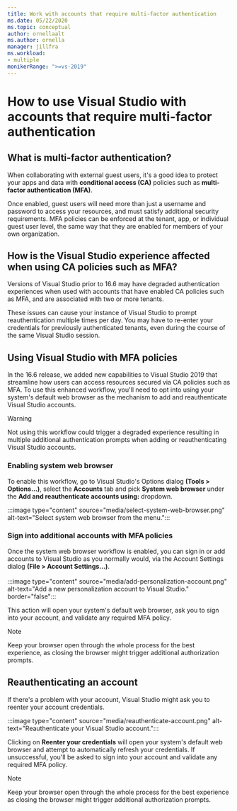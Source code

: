 ```yaml
---
title: Work with accounts that require multi-factor authentication
ms.date: 05/22/2020
ms.topic: conceptual
author: ornellaalt
ms.author: ornella
manager: jillfra
ms.workload:
- multiple
monikerRange: ">=vs-2019"
---
```

# How to use Visual Studio with accounts that require multi-factor authentication

## What is multi-factor authentication?
When collaborating with external guest users, it's a good idea to protect your apps and data with **conditional access (CA)** policies such as **multi-factor authentication (MFA)**.  

Once enabled, guest users will need more than just a username and password to access your resources, and must satisfy additional security requirements. MFA policies can be enforced at the tenant, app, or individual guest user level, the same way that they are enabled for members of your own organization. 

## How is the Visual Studio experience affected when using CA policies such as MFA?
Versions of Visual Studio prior to 16.6 may have degraded authentication experiences when used with accounts that have enabled CA policies such as MFA, and are associated with two or more tenants.

These issues can cause your instance of Visual Studio to prompt reauthentication multiple times per day. You may have to re-enter your credentials for previously authenticated tenants, even during the course of the same Visual Studio session.

## Using Visual Studio with MFA policies
In the 16.6 release, we added new capabilities to Visual Studio 2019 that streamline how users can access resources secured via CA policies such as MFA. To use this enhanced workflow, you'll need to opt into using your system's default web browser as the mechanism to add and reauthenticate Visual Studio accounts.  

> [!WARNING]
> Not using this workflow could trigger a degraded experience resulting in multiple additional authentication prompts when adding or reauthenticating Visual Studio accounts. 

### Enabling system web browser  
To enable this workflow, go to Visual Studio's Options dialog **(Tools > Options…)**, select the **Accounts** tab and pick **System web browser** under the **Add and reauthenticate accounts using:** dropdown. 

:::image type="content" source="media/select-system-web-browser.png" alt-text="Select system web browser from the menu.":::

### Sign into additional accounts with MFA policies 
Once the system web browser workflow is enabled, you can sign in or add accounts to Visual Studio as you normally would, via the Account Settings dialog **(File > Account Settings…)**.   
</br>
:::image type="content" source="media/add-personalization-account.png" alt-text="Add a new personalization account to Visual Studio." border="false":::

This action will open your system's default web browser, ask you to sign into your account, and validate any required MFA policy. 

> [!NOTE] 
> Keep your browser open through the whole process for the best experience, as closing the browser might trigger additional authorization prompts. 

## Reauthenticating an account  
If there's a problem with your account, Visual Studio might ask you to reenter your account credentials.  

:::image type="content" source="media/reauthenticate-account.png" alt-text="Reauthenticate your Visual Studio account.":::

Clicking on **Reenter your credentials** will open your system's default web browser and attempt to automatically refresh your credentials. If unsuccessful, you'll be asked to sign into your account and validate any required MFA policy. 

> [!NOTE] 
> Keep your browser open through the whole process for the best experience as closing the browser might trigger additional authorization prompts. 
